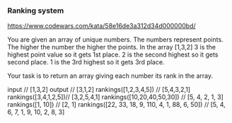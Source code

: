 ### Ranking system

https://www.codewars.com/kata/58e16de3a312d34d000000bd/

You are given an array of unique numbers. The numbers represent points. The higher the number the higher the points. In the array [1,3,2] 3 is the highest point value so it gets 1st place. 2 is the second highest so it gets second place. 1 is the 3rd highest so it gets 3rd place.

Your task is to return an array giving each number its rank in the array.

input // [1,3,2]
output // [3,1,2]
rankings([1,2,3,4,5]) // [5,4,3,2,1]
rankings([3,4,1,2,5])// [3,2,5,4,1]
rankings([10,20,40,50,30]) // [5, 4, 2, 1, 3]
rankings([1, 10]) // [2, 1]
rankings([22, 33, 18, 9, 110, 4, 1, 88, 6, 50]) // [5, 4, 6, 7, 1, 9, 10, 2, 8, 3]
